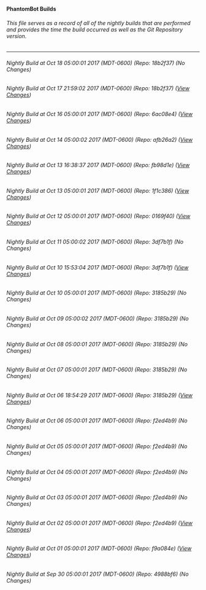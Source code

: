 **PhantomBot Builds**

###### This file serves as a record of all of the nightly builds that are performed and provides the time the build occurred as well as the Git Repository version.
-------------------------------------------------------------------------------------------------------------
###### Nightly Build at Oct 18 05:00:01 2017 (MDT-0600) (Repo: 18b2f37) (No Changes)
###### Nightly Build at Oct 17 21:59:02 2017 (MDT-0600) (Repo: 18b2f37) ([View Changes](https://github.com/PhantomBot/PhantomBot/compare/6ac08e4...18b2f37))
###### Nightly Build at Oct 16 05:00:01 2017 (MDT-0600) (Repo: 6ac08e4) ([View Changes](https://github.com/PhantomBot/PhantomBot/compare/afb26a2...6ac08e4))
###### Nightly Build at Oct 14 05:00:02 2017 (MDT-0600) (Repo: afb26a2) ([View Changes](https://github.com/PhantomBot/PhantomBot/compare/fb98d1e...afb26a2))
###### Nightly Build at Oct 13 16:38:37 2017 (MDT-0600) (Repo: fb98d1e) ([View Changes](https://github.com/PhantomBot/PhantomBot/compare/1f1c386...fb98d1e))
###### Nightly Build at Oct 13 05:00:01 2017 (MDT-0600) (Repo: 1f1c386) ([View Changes](https://github.com/PhantomBot/PhantomBot/compare/0169f40...1f1c386))
###### Nightly Build at Oct 12 05:00:01 2017 (MDT-0600) (Repo: 0169f40) ([View Changes](https://github.com/PhantomBot/PhantomBot/compare/3df7b1f...0169f40))
###### Nightly Build at Oct 11 05:00:02 2017 (MDT-0600) (Repo: 3df7b1f) (No Changes)
###### Nightly Build at Oct 10 15:53:04 2017 (MDT-0600) (Repo: 3df7b1f) ([View Changes](https://github.com/PhantomBot/PhantomBot/compare/3185b29...3df7b1f))
###### Nightly Build at Oct 10 05:00:01 2017 (MDT-0600) (Repo: 3185b29) (No Changes)
###### Nightly Build at Oct 09 05:00:02 2017 (MDT-0600) (Repo: 3185b29) (No Changes)
###### Nightly Build at Oct 08 05:00:01 2017 (MDT-0600) (Repo: 3185b29) (No Changes)
###### Nightly Build at Oct 07 05:00:01 2017 (MDT-0600) (Repo: 3185b29) (No Changes)
###### Nightly Build at Oct 06 18:54:29 2017 (MDT-0600) (Repo: 3185b29) ([View Changes](https://github.com/PhantomBot/PhantomBot/compare/f2ed4b9...3185b29))
###### Nightly Build at Oct 06 05:00:01 2017 (MDT-0600) (Repo: f2ed4b9) (No Changes)
###### Nightly Build at Oct 05 05:00:01 2017 (MDT-0600) (Repo: f2ed4b9) (No Changes)
###### Nightly Build at Oct 04 05:00:01 2017 (MDT-0600) (Repo: f2ed4b9) (No Changes)
###### Nightly Build at Oct 03 05:00:01 2017 (MDT-0600) (Repo: f2ed4b9) (No Changes)
###### Nightly Build at Oct 02 05:00:01 2017 (MDT-0600) (Repo: f2ed4b9) ([View Changes](https://github.com/PhantomBot/PhantomBot/compare/f9a084e...f2ed4b9))
###### Nightly Build at Oct 01 05:00:01 2017 (MDT-0600) (Repo: f9a084e) ([View Changes](https://github.com/PhantomBot/PhantomBot/compare/4988bf6...f9a084e))
###### Nightly Build at Sep 30 05:00:01 2017 (MDT-0600) (Repo: 4988bf6) (No Changes)
